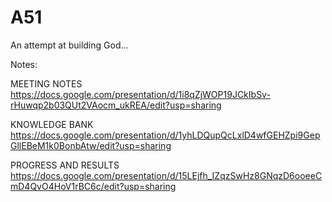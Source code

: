 # A51
An attempt at building God...

Notes:

MEETING NOTES
https://docs.google.com/presentation/d/1i8qZjWOP19JCkIbSv-rHuwqp2b03QUt2VAocm_ukREA/edit?usp=sharing

KNOWLEDGE BANK
https://docs.google.com/presentation/d/1yhLDQupQcLxlD4wfGEHZpi9GepGllEBeM1k0BonbAtw/edit?usp=sharing

PROGRESS AND RESULTS
https://docs.google.com/presentation/d/15LEjfh_IZqzSwHz8GNqzD6ooeeCmD4QvO4HoV1rBC6c/edit?usp=sharing

